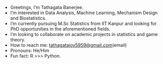 - Greetings, I’m Tathagata Banerjee.
- I’m interested in Data Analysis, Machine Learning, Mechanism Design and Biostatistics.
- I’m currently pursuing M.Sc Statistics from IIT Kanpur and looking for PhD opportunities in the aforementioned fields.
- I’m looking to collaborate on academic projects in statistics and game theory.
- How to reach me: tathagatajoy5959@gmail.com(email)
- Pronouns: He/Him
- Fun fact: R >>> Python.

<!---
tathagatab2023/tathagatab2023 is a ✨ special ✨ repository because its `README.md` (this file) appears on your GitHub profile.
You can click the Preview link to take a look at your changes.
--->
